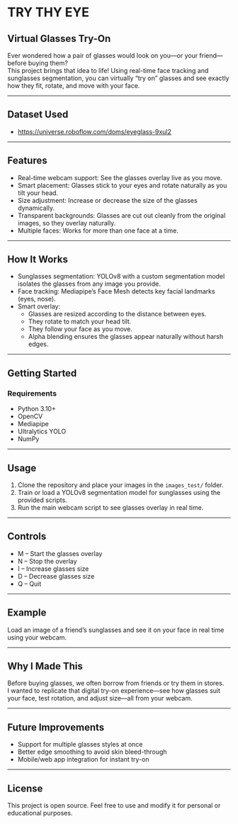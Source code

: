 # TRY THY EYE

## Virtual Glasses Try-On

Ever wondered how a pair of glasses would look on you—or your friend—before buying them?  
This project brings that idea to life! Using real-time face tracking and sunglasses segmentation, you can virtually “try on” glasses and see exactly how they fit, rotate, and move with your face.

---
## Dataset Used
- https://universe.roboflow.com/doms/eyeglass-9xul2

---
  
## Features

- Real-time webcam support: See the glasses overlay live as you move.  
- Smart placement: Glasses stick to your eyes and rotate naturally as you tilt your head.  
- Size adjustment: Increase or decrease the size of the glasses dynamically.  
- Transparent backgrounds: Glasses are cut out cleanly from the original images, so they overlay naturally.  
- Multiple faces: Works for more than one face at a time.  

---

## How It Works

- Sunglasses segmentation: YOLOv8 with a custom segmentation model isolates the glasses from any image you provide.  
- Face tracking: Mediapipe’s Face Mesh detects key facial landmarks (eyes, nose).  
- Smart overlay:  
  - Glasses are resized according to the distance between eyes.  
  - They rotate to match your head tilt.  
  - They follow your face as you move.  
  - Alpha blending ensures the glasses appear naturally without harsh edges.  

---

## Getting Started

### Requirements

- Python 3.10+  
- OpenCV  
- Mediapipe  
- Ultralytics YOLO  
- NumPy  

---

## Usage

1. Clone the repository and place your images in the `images_test/` folder.  
2. Train or load a YOLOv8 segmentation model for sunglasses using the provided scripts.  
3. Run the main webcam script to see glasses overlay in real time.  

---

## Controls

- M – Start the glasses overlay  
- N – Stop the overlay  
- I – Increase glasses size  
- D – Decrease glasses size  
- Q – Quit  

---

## Example

Load an image of a friend’s sunglasses and see it on your face in real time using your webcam.

---

## Why I Made This

Before buying glasses, we often borrow from friends or try them in stores.  
I wanted to replicate that digital try-on experience—see how glasses suit your face, test rotation, and adjust size—all from your webcam.  

---

## Future Improvements

- Support for multiple glasses styles at once  
- Better edge smoothing to avoid skin bleed-through  
- Mobile/web app integration for instant try-on  

---

## License

This project is open source. Feel free to use and modify it for personal or educational purposes.











